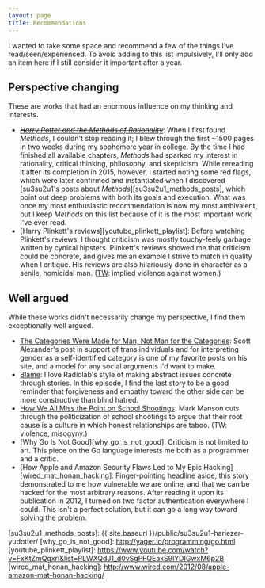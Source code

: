 ```yaml
---
layout: page
title: Recommendations
---
```


I wanted to take some space and recommend a few of the things I've
read/seen/experienced. To avoid adding to this list impulsively, I'll only add
an item here if I still consider it important after a year.

## Perspective changing

These are works that had an enormous influence on my thinking and interests.

* <del>[_Harry Potter and the Methods of Rationality_][methods]</del>: When I
  first found _Methods_, I couldn't stop reading it; I blew through the first
  ~1500 pages in two weeks during my sophomore year in college. By the time I
  had finished all available chapters, _Methods_ had sparked my interest in
  rationality, critical thinking, philosophy, and skepticism. While rereading it
  after its completion in 2015, however, I started noting some red flags, which
  were later confirmed and instantiated when I discovered [su3su2u1's posts
  about _Methods_][su3su2u1_methods_posts], which point out deep problems with
  both its goals and execution. What was once my most enthusiastic
  recommendation is now my most ambivalent, but I keep _Methods_ on this list
  because of it is the most important work I've ever read.
* [Harry Plinkett's reviews][youtube_plinkett_playlist]: Before watching
  Plinkett's reviews, I thought criticism was mostly touchy-feely garbage
  written by cynical hipsters. Plinkett's reviews showed me that criticism could
  be concrete, and gives me an example I strive to match in quality when I
  critique. His reviews are also hilariously done in character as a senile,
  homicidal man. ([TW][ssc_triggers]: implied violence against women.)

## Well argued

While these works didn't necessarily change my perspective, I find them
exceptionally well argued.

* [The Categories Were Made for Man, Not Man for the Categories][ssc_trans]:
  Scott Alexander's post in support of trans individuals and for interpreting
  gender as a self-identified category is one of my favorite posts on his site,
  and a model for any social arguments I'd want to make.
* [Blame][radiolab_blame]: I love Radiolab's style of making abstract issues
  concrete through stories. In this episode, I find the last story to be a good
  reminder that forgiveness and empathy toward the other side can be more
  constructive than blind hatred.
* [How We All Miss the Point on School Shootings][mark_manson_school_shootings]:
  Mark Manson cuts through the politicization of school shootings to argue that
  their root cause is a culture in which honest relationships are taboo. (TW:
  violence, misogyny.)
* [Why Go Is Not Good][why_go_is_not_good]: Criticism is not limited to art.
  This piece on the Go language interests me both as a programmer and a critic.
* [How Apple and Amazon Security Flaws Led to My Epic
  Hacking][wired_mat_honan_hacking]: Finger-pointing headline aside, this story
  demonstrated to me how vulnerable we are online, and that we can be hacked for
  the most arbitrary reasons. After reading it upon its publication in 2012, I
  turned on two factor authentication everywhere I could. This isn't a perfect
  solution, but it can go a long way toward solving the problem.

[mark_manson_school_shootings]: http://markmanson.net/school-shootings
[methods]: hpmor.com
[radiolab_blame]: http://www.radiolab.org/story/317421-blame/
[ssc_trans]: http://slatestarcodex.com/2014/11/21/the-categories-were-made-for-man-not-man-for-the-categories/
[ssc_triggers]: http://slatestarcodex.com/2014/05/30/the-wonderful-thing-about-triggers/
[su3su2u1_methods_posts]: {{ site.baseurl }}/public/su3su2u1-hariezer-yudotter/
[why_go_is_not_good]: http://yager.io/programming/go.html
[youtube_plinkett_playlist]: https://www.youtube.com/watch?v=FxKtZmQgxrI&list=PLWXQdJ1_d0vSgPFQEaxS9lYDIGwxM6p2B
[wired_mat_honan_hacking]: http://www.wired.com/2012/08/apple-amazon-mat-honan-hacking/
